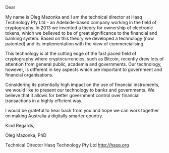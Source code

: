 
Dear <Mr Vasia>

My name is Oleg Mazonka and I am the technical director 
at Hasq Technology Pty Ltd - an Adelaide-based company 
working in the field of cryptography. In 2013 we invented 
a theory for ownership of electronic tokens, which we 
believed to be of great significance to the financial 
and banking system. Based on this theory we developed 
a technology (now patented) and its implementation with 
the view of commercialising.

This technology is at the cutting edge of the fast paced 
field of cryptography where cryptocurrencies, such as 
Bitcoin, recently drew lots of attention from general 
public, academia and governments. Our technology, 
however, is different in key aspects which are 
important to government and financial organisations. 

Considering its potentially high impact on the use of 
financial instruments, we would like to present our 
technology to banks and governments. We believe that 
it allows for better government control over financial 
transactions in a highly efficient way.

I would be grateful to hear back from you and hope we can 
work together on making Australia a digitally smarter country.

Kind Regards,

Oleg Mazonka, PhD

Technical Director
Hasq Technology Pty Ltd
http://hasq.org

